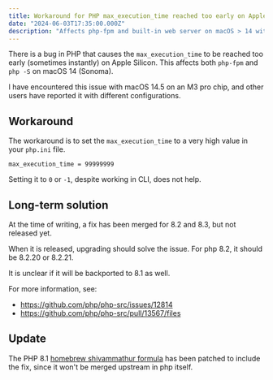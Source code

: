 ```yaml
---
title: Workaround for PHP max_execution_time reached too early on Apple Silicon
date: "2024-06-03T17:35:00.000Z"
description: "Affects php-fpm and built-in web server on macOS > 14 with M1/2/3 chips"
---
```


There is a bug in PHP that causes the `max_execution_time` to be reached too early (sometimes instantly) on Apple Silicon. This affects both `php-fpm` and `php -S` on macOS 14 (Sonoma).  

I have encountered this issue with macOS 14.5 on an M3 pro chip, and other users have reported it with different configurations.

## Workaround

The workaround is to set the `max_execution_time` to a very high value in your `php.ini` file. 

```
max_execution_time = 99999999
```

Setting it to `0` or `-1`, despite working in CLI, does not help.

## Long-term solution

At the time of writing, a fix has been merged for 8.2 and 8.3, but not released yet. 

When it is released, upgrading should solve the issue. For php 8.2, it should be 8.2.20 or 8.2.21.

It is unclear if it will be backported to 8.1 as well.

For more information, see:  

- https://github.com/php/php-src/issues/12814
- https://github.com/php/php-src/pull/13567/files

## Update

The PHP 8.1 [homebrew shivammathur formula](https://github.com/shivammathur/homebrew-php/issues/2732) has been patched to include the fix, since it won't be merged upstream in php itself.
